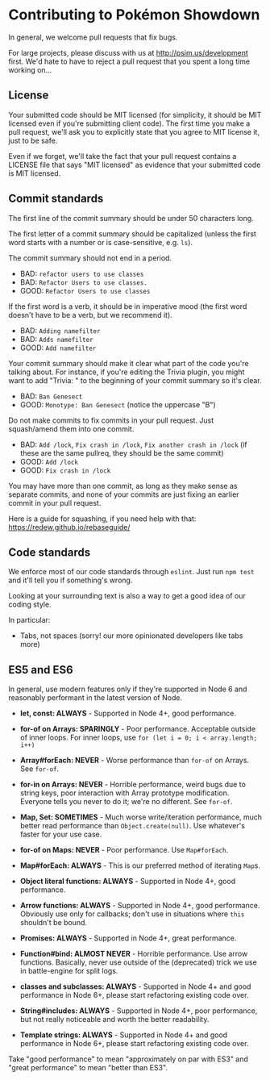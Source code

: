 Contributing to Pokémon Showdown
========================================================================

In general, we welcome pull requests that fix bugs.

For large projects, please discuss with us at http://psim.us/development first. We'd hate to have to reject a pull request that you spent a long time working on...


License
------------------------------------------------------------------------

Your submitted code should be MIT licensed (for simplicity, it should be MIT licensed even if you're submitting client code). The first time you make a pull request, we'll ask you to explicitly state that you agree to MIT license it, just to be safe.

Even if we forget, we'll take the fact that your pull request contains a LICENSE file that says "MIT licensed" as evidence that your submitted code is MIT licensed.


Commit standards
------------------------------------------------------------------------

The first line of the commit summary should be under 50 characters long.

The first letter of a commit summary should be capitalized (unless the first word starts with a number or is case-sensitive, e.g. `ls`).

The commit summary should not end in a period.

- BAD: `refactor users to use classes`
- BAD: `Refactor Users to use classes.`
- GOOD: `Refactor Users to use classes`

If the first word is a verb, it should be in imperative mood (the first word doesn't have to be a verb, but we recommend it).

- BAD: `Adding namefilter`
- BAD: `Adds namefilter`
- GOOD: `Add namefilter`

Your commit summary should make it clear what part of the code you're talking about. For instance, if you're editing the Trivia plugin, you might want to add "Trivia: " to the beginning of your commit summary so it's clear.

- BAD: `Ban Genesect`
- GOOD: `Monotype: Ban Genesect` (notice the uppercase "B")

Do not make commits to fix commits in your pull request. Just squash/amend them into one commit.

- BAD: `Add /lock`, `Fix crash in /lock`, `Fix another crash in /lock` (if these are the same pullreq, they should be the same commit)
- GOOD: `Add /lock`
- GOOD: `Fix crash in /lock`

You may have more than one commit, as long as they make sense as separate commits, and none of your commits are just fixing an earlier commit in your pull request.

Here is a guide for squashing, if you need help with that: https://redew.github.io/rebaseguide/


Code standards
------------------------------------------------------------------------

We enforce most of our code standards through `eslint`. Just run `npm test` and it'll tell you if something's wrong.

Looking at your surrounding text is also a way to get a good idea of our coding style.

In particular:

- Tabs, not spaces (sorry! our more opinionated developers like tabs more)


ES5 and ES6
------------------------------------------------------------------------

In general, use modern features only if they're supported in Node 6 and reasonably performant in the latest version of Node.

- **let, const: ALWAYS** - Supported in Node 4+, good performance.

- **for-of on Arrays: SPARINGLY** - Poor performance. Acceptable outside of inner loops. For inner loops, use `for (let i = 0; i < array.length; i++)`

- **Array#forEach: NEVER** - Worse performance than `for-of` on Arrays. See `for-of`.

- **for-in on Arrays: NEVER** - Horrible performance, weird bugs due to string keys, poor interaction with Array prototype modification. Everyone tells you never to do it; we're no different. See `for-of`.

- **Map, Set: SOMETIMES** - Much worse write/iteration performance, much better read performance than `Object.create(null)`. Use whatever's faster for your use case.

- **for-of on Maps: NEVER** - Poor performance. Use `Map#forEach`.

- **Map#forEach: ALWAYS** - This is our preferred method of iterating `Map`s.

- **Object literal functions: ALWAYS** - Supported in Node 4+, good performance.

- **Arrow functions: ALWAYS** - Supported in Node 4+, good performance. Obviously use only for callbacks; don't use in situations where `this` shouldn't be bound.

- **Promises: ALWAYS** - Supported in Node 4+, great performance.

- **Function#bind: ALMOST NEVER** - Horrible performance. Use arrow functions. Basically, never use outside of the (deprecated) trick we use in battle-engine for split logs.

- **classes and subclasses: ALWAYS** - Supported in Node 4+ and good performance in Node 6+, please start refactoring existing code over.

- **String#includes: ALWAYS** - Supported in Node 4+, poor performance, but not really noticeable and worth the better readability.

- **Template strings: ALWAYS** - Supported in Node 4+ and good performance in Node 6+, please start refactoring existing code over.

Take "good performance" to mean "approximately on par with ES3" and "great performance" to mean "better than ES3".
